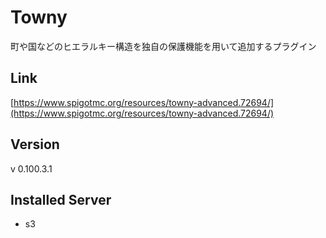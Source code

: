 # Towny
町や国などのヒエラルキー構造を独自の保護機能を用いて追加するプラグイン

## Link
[https://www.spigotmc.org/resources/towny-advanced.72694/](https://www.spigotmc.org/resources/towny-advanced.72694/)

## Version
v 0.100.3.1

## Installed Server
- s3

